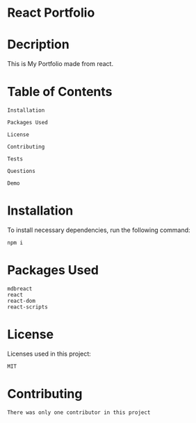 # React Portfolio

# Decription
This is My Portfolio made from react.

# Table of Contents

    Installation

    Packages Used

    License

    Contributing

    Tests

    Questions

    Demo

# Installation
To install necessary dependencies, run the following command:

    npm i

# Packages Used

    mdbreact    
    react
    react-dom
    react-scripts


# License
Licenses used in this project:

    MIT

# Contributing
    There was only one contributor in this project
